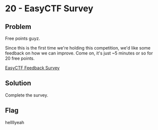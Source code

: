 # 20 - EasyCTF Survey

## Problem

Free points guyz.

Since this is the first time we're holding this competition, we'd like some feedback on how we can improve. Come on, it's just ~5 minutes or so for 20 free points.

[EasyCTF Feedback Survey](https://docs.google.com/forms/d/1VmReUSHT4vDdUJgyymzJzPJM5r59iyn4VpgBBDadvnU/viewform)

## Solution

Complete the survey.

## Flag

hellllyeah